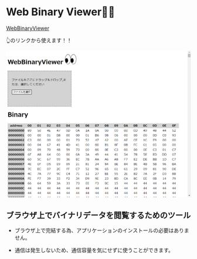 # Web Binary Viewer💾👀

[WebBinaryViewer](https://tom-game-project.github.io/WebBinaryViewer/)

👆のリンクから使えます！！

![WebBinaryViewer_image](/assets/image.png)

## ブラウザ上でバイナリデータを閲覧するためのツール

- ブラウザ上で完結する為、アプリケーションのインストールの必要はありません。

- 通信は発生しないため、通信容量を気にせずに使うことができます。
